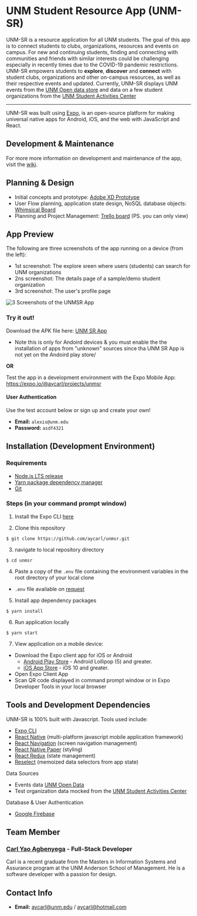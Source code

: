 # UNM Student Resource App (UNM-SR)

UNM-SR is a resource application for all UNM students. The goal of this app is to connect students to clubs, organizations, resources and events on campus.
For new and continuing students, finding and connecting with communities and friends with similar interests could be challenging especially in recently times due to the COVID-19 pandemic restrictions. 
UNM-SR empowers students to **explore**, **discover** and **connect** with student clubs, organizations and other on-campus resources, as well as their respective events and updated.
Currently, UNM-SR displays UNM events from the [UNM Open data store](https://opendata.unm.edu/) and data on a few 
student organizations from the [UNM Student Activities Center](https://unm-community.symplicity.com/index.php?s=student_group)

---
UNM-SR was built using [Expo](https://docs.expo.io/), is an open-source platform for making universal native apps for Android, iOS, and the web with JavaScript and React.

## Development & Maintenance
For more more information on development and maintenance of the app, visit the [wiki](https://github.com/aycarl/unmsr/wiki).

## Planning & Design
* Initial concepts and prototype: [Adobe XD Prototype](https://xd.adobe.com/view/52291350-7d85-4961-86e0-dd6a36e02399-077a/)
* User Flow planning, application state design, NoSQL database objects: [Whimsical Board](https://whimsical.com/aycarl-62GQVYzpH9AFv9Z7QNUr6T@VsSo8s35UiUnYLpBRNbYeV)
* Planning and Project Management: [Trello board](https://trello.com/invite/b/tPcqzi9f/d70b5feab85a388f43ad1e2452c51811/unm-sr) (PS. you can only view)

## App Preview
The following are three screenshots of the app running on a device (from the left):
* 1st screenshot: The explore sreen where users (students) can search for UNM organizations
* 2ns screenshot: The details page of a sample/demo student organization
* 3rd screenshot: The user's profile page

![3 Screenshots of the UNMSR App](https://github.com/aycarl/unmsr/blob/dev/assets/330ppi/app-screenshots%40330x-01.png)

### Try it out!

Download the APK file here: [UNM SR App](https://exp-shell-app-assets.s3.us-west-1.amazonaws.com/android/%40aycarl/unmsr-f8a11a3afa224199a71c15cf637a6fc3-signed.apk)
* Note this is only for Andoird devices & you must enable the the installation of apps from "unknown" sources since tha UNM SR App is not yet on the Andoird play store/

**OR**

Test the app in a development environment with the Expo Mobile App: https://expo.io/@aycarl/projects/unmsr

#### User Authentication
Use the test account below or sign up and create your own!
* **Email:** `alexis@unm.edu`
* **Password:** `asdf4321`


## Installation (Development Environment)
### Requirements
* [Node.js LTS release](https://nodejs.org/en/)
* [Yarn package dependency manager](https://classic.yarnpkg.com/en/docs/install#windows-stable)
* [Git](https://git-scm.com)

### Steps (in your command prompt window)
1. Install the Expo CLI [here](https://docs.expo.io/get-started/installation/)

2. Clone this repository
```
$ git clone https://github.com/aycarl/unmsr.git
```

3. navigate to local repository directory
```
$ cd unmsr
```

4. Paste a copy of the `.env` file containing the environment variables in the root directory of your local clone
- `.env` file available on [request](#contact-info)

5. Install app dependency packages
```
$ yarn install
```

6. Run application locally
```
$ yarn start
```

7. View application on a mobile device: 
* Download the Expo client app for iOS or Android
  - [Android Play Store](https://play.google.com/store/apps/details?id=host.exp.exponent) - Android Lollipop (5) and greater.
  - [iOS App Store](https://itunes.com/apps/exponent) - iOS 10 and greater.
* Open Expo Client App
* Scan QR code displayed in command prompt window or in Expo Developer Tools in your local browser

## Tools and Development Dependencies
UNM-SR is 100% built with Javascript. Tools used include:
* [Expo CLI](https://docs.expo.io/)
* [React Native](https://reactnative.dev/) (multi-platform javascript mobile application framework)
* [React Navigation](https://reactnavigation.org/docs/getting-started/) (screen navigation management)
* [React Native Paper](https://callstack.github.io/react-native-paper/index.html) (styling)
* [React Redux](https://redux.js.org/) (state management)
* [Reselect](https://github.com/reduxjs/reselect) (memoized data selectors from app state)

Data Sources
* Events data [UNM Open Data](https://opendata.unm.edu/index.html)
* Test organization data mocked from the [UNM Student Activities Center](https://unm-community.symplicity.com/index.php?s=student_group)

Database & User Authentication
* [Google Firebase](https://firebase.google.com/)

## Team Member

### [Carl Yao Agbenyega](https://github.com/aycarl) - Full-Stack Developer
Carl is a recent graduate from the Masters in Information Systems and Assurance program at the UNM Anderson School of Management.
He is a software developer with a passion for design.

## Contact Info
- **Email:** aycarl@unm.edu / aycarl@hotmail.com
